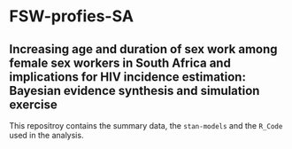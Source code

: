 # FSW-profies-SA

## Increasing age and duration of sex work among female sex workers in South Africa and implications for HIV incidence estimation: Bayesian evidence synthesis and simulation exercise

This repositroy contains the summary data, the `stan-models` and the `R_Code` used in the analysis.  

